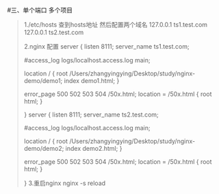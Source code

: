 #三、单个端口 多个项目

>1./etc/hosts 查到hosts地址
>然后配置两个域名
>127.0.0.1       ts1.test.com
>127.0.0.1       ts2.test.com
>
>2.nginx 配置
>server {
>listen 8111;
>server_name ts1.test.com;
>
>#access_log logs/localhost.access.log main;
>
>location / {
>root /Users/zhangyingying/Desktop/study/nginx-demo/demo1;
>index demo1.html;
>}
>
>
>error_page 500 502 503 504 /50x.html;
>location = /50x.html {
>root html;
>}
>
>}
>server {
>listen 8111;
>server_name ts2.test.com;
>
>#access_log logs/localhost.access.log main;
>
>location / {
>root /Users/zhangyingying/Desktop/study/nginx-demo/demo2;
>index demo2.html;
>}
>
>error_page 500 502 503 504 /50x.html;
>location = /50x.html {
>root html;
>}
>
>}
>3.重启nginx 
>nginx -s reload
